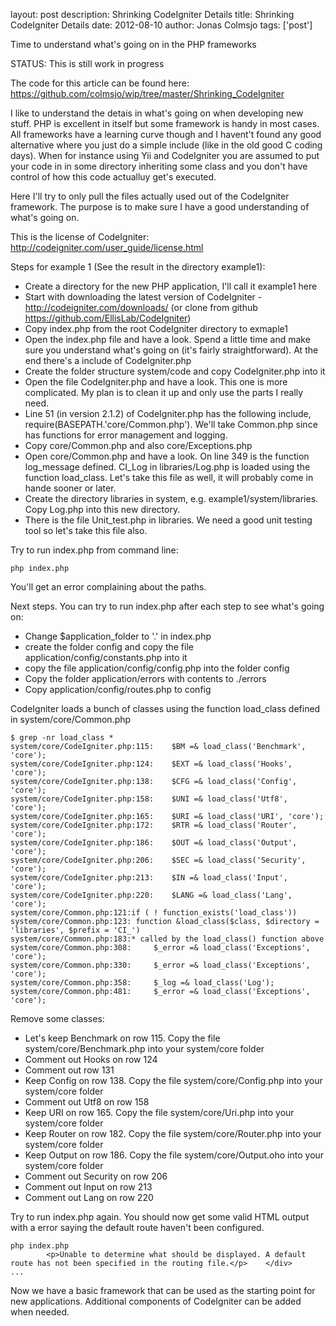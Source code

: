 layout: post
description: Shrinking CodeIgniter Details
title: Shrinking CodeIgniter Details
date: 2012-08-10
author: Jonas Colmsjo
tags: ['post']

Time to understand what's going on in the PHP frameworks





STATUS: This is still work in progress

The code for this article can be found here: https://github.com/colmsjo/wip/tree/master/Shrinking_CodeIgniter

I like to understand the detais in what's going on when developing new stuff. PHP is excellent in itself but some framework is handy in most cases. All frameworks have a learning curve though and I havent't found any good alternative where you just do a simple include (like in the old good C coding days). When for instance using Yii and CodeIgniter you are assumed to put your code in in some directory inheriting some class and you don't have control of how this code actualluy get's executed.

Here I'll try to only pull the files actually used out of the CodeIgniter framework. The purpose is to make sure I have a good understanding of what's going on.

This is the license of CodeIgniter: http://codeigniter.com/user_guide/license.html

Steps for example 1 (See the result in the directory example1):
* Create a directory for the new PHP application, I'll call it example1 here
* Start with downloading the latest version of CodeIgniter - http://codeigniter.com/downloads/ (or clone from github https://github.com/EllisLab/CodeIgniter)
* Copy index.php from the root CodeIgniter directory to exmaple1
* Open the index.php file and have a look. Spend a little time and make sure you understand what's going on (it's fairly straightforward). At the end there's a include of CodeIgniter.php
* Create the folder structure system/code and copy CodeIgniter.php into it
* Open the file CodeIgniter.php and have a look. This one is more complicated. My plan is to clean it up and only use the parts I really need.
* Line 51 (in version 2.1.2) of CodeIgniter.php has the following include, require(BASEPATH.'core/Common.php'). We'll take Common.php since has functions for error management and logging. 
* Copy core/Common.php and also core/Exceptions.php
* Open core/Common.php and have a look. On line 349 is the function log_message defined. CI_Log in libraries/Log.php is loaded using the function load_class. Let's take this file as well, it will probably come in hande sooner or later.
* Create the directory libraries in system, e.g. example1/system/libraries. Copy Log.php into this new directory.
* There is the file Unit_test.php in libraries. We need a good unit testing tool so let's take this file also.

Try to run index.php from command line:
```
php index.php
```

You'll get an error complaining about the paths.

Next steps. You can try to run index.php after each step to see what's going on:

 * Change $application_folder to '.' in index.php 
 * create the folder config and copy the file application/config/constants.php into it
 * copy the file application/config/config.php into the folder config
 * Copy the folder application/errors with contents to ./errors
 * Copy application/config/routes.php to config

CodeIgniter loads a bunch of classes using the function load_class defined in system/core/Common.php

```
$ grep -nr load_class *
system/core/CodeIgniter.php:115:	$BM =& load_class('Benchmark', 'core');
system/core/CodeIgniter.php:124:	$EXT =& load_class('Hooks', 'core');
system/core/CodeIgniter.php:138:	$CFG =& load_class('Config', 'core');
system/core/CodeIgniter.php:158:	$UNI =& load_class('Utf8', 'core');
system/core/CodeIgniter.php:165:	$URI =& load_class('URI', 'core');
system/core/CodeIgniter.php:172:	$RTR =& load_class('Router', 'core');
system/core/CodeIgniter.php:186:	$OUT =& load_class('Output', 'core');
system/core/CodeIgniter.php:206:	$SEC =& load_class('Security', 'core');
system/core/CodeIgniter.php:213:	$IN	=& load_class('Input', 'core');
system/core/CodeIgniter.php:220:	$LANG =& load_class('Lang', 'core');
system/core/Common.php:121:if ( ! function_exists('load_class'))
system/core/Common.php:123:	function &load_class($class, $directory = 'libraries', $prefix = 'CI_')
system/core/Common.php:183:* called by the load_class() function above
system/core/Common.php:308:		$_error =& load_class('Exceptions', 'core');
system/core/Common.php:330:		$_error =& load_class('Exceptions', 'core');
system/core/Common.php:358:		$_log =& load_class('Log');
system/core/Common.php:481:		$_error =& load_class('Exceptions', 'core');
```

Remove some classes:

 * Let's keep Benchmark on row 115. Copy the file system/core/Benchmark.php into your system/core folder
 * Comment out Hooks on row 124
 * Comment out row 131
 * Keep Config on row 138. Copy the file system/core/Config.php into your system/core folder
 * Comment out Utf8 on row 158
 * Keep URI on row 165. Copy the file system/core/Uri.php into your system/core folder
 * Keep Router on row 182. Copy the file system/core/Router.php into your system/core folder
 * Keep Output on row 186. Copy the file system/core/Output.oho into your system/core folder
 * Comment out Security on row 206
 * Comment out Input on row 213
 * Comment out Lang on row 220


Try to run index.php again. You should now get some valid HTML output with a error saying the default route haven't been configured.
```
php index.php
		<p>Unable to determine what should be displayed. A default route has not been specified in the routing file.</p>	</div>
...
```

Now we have a basic framework that can be used as the starting point for new applications. Additional components of CodeIgniter can be added when needed.



